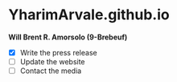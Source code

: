 # YharimArvale.github.io
**Will Brent R. Amorsolo (9-Brebeuf)**

- [x] Write the press release
- [ ] Update the website
- [ ] Contact the media
